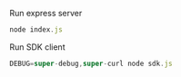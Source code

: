 Run express server
```js
node index.js
```

Run SDK client

```js
DEBUG=super-debug,super-curl node sdk.js
```